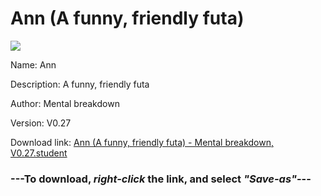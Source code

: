 # Ann (A funny, friendly futa)

<img src = "https://raw.githubusercontent.com/Arbiter1223/Koukou-Gurashi-Custom-Students/master/Students/Files/Ann%20(A%20funny%2C%20friendly%20futa).png">

Name: Ann

Description: A funny, friendly futa

Author: Mental breakdown

Version: V0.27

Download link: <a href="https://raw.githubusercontent.com/Arbiter1223/Koukou-Gurashi-Custom-Students/master/Students/Files/Ann%20(A%20funny%2C%20friendly%20futa)%20-%20Mental%20breakdown%2C%20V0.27.student">Ann (A funny, friendly futa) - Mental breakdown, V0.27.student</a>

### ---**To download, _right-click_ the link, and select _"Save-as"_**---

